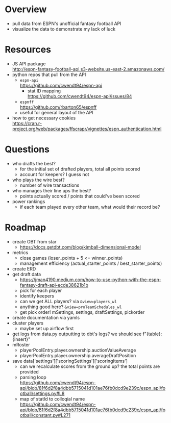 # Overview
* pull data from ESPN's unofficial fantasy football API
* visualize the data to demonstrate my lack of luck

# Resources
* JS API package<br>http://espn-fantasy-football-api.s3-website.us-east-2.amazonaws.com/
* python repos that pull from the API
    * `espn-api`<br>https://github.com/cwendt94/espn-api
        * stat ID mapping<br>https://github.com/cwendt94/espn-api/issues/84
    * `espnff`<br>https://github.com/rbarton65/espnff
    * useful for general layout of the API
* how to get necessary cookies<br>https://cran.r-project.org/web/packages/ffscrapr/vignettes/espn_authentication.html

# Questions
* who drafts the best?
    * for the initial set of drafted players, total all points scored
    * account for keepers? I guess not
* who plays the wire best?
    * number of wire transactions
* who manages their line ups the best?
    * points actually scored / points that could've been scored
* power rankings
    * if each team played every other team, what would their record be?

# Roadmap
* create OBT from star
    * https://docs.getdbt.com/blog/kimball-dimensional-model
* metrics
    * close games (loser_points + 5 <= winner_points)
    * management efficiency (actual_starter_points / best_starter_points)
* create ERD
* get draft data
    * https://jman4190.medium.com/how-to-use-python-with-the-espn-fantasy-draft-api-ecde38621b1b
    * pick for each player
    * identify keepers
    * can we get ALL players? via `&view=players_wl`
    * anything good here? `&view=proTeamSchedules_wl`
    * get pick order! mSettings, settings, draftSettings, pickorder
* create documentation via yamls
* cluster players
    * maybe set up airflow first
* get logs from data.py outputting to dbt's logs? we should see f"{table}: {insert}"
* mRoster
    * playerPoolEntry.player.ownership.auctionValueAverage
    * playerPoolEntry.player.ownership.averageDraftPosition
* save data['settings']['scoringSettings']['scoringItems']
    * can we recalculate scores from the ground up? the total points are provided
    * parsing loop<br>https://github.com/cwendt94/espn-api/blob/81f6d2f8a4dbb5715041d101ae76fb0dcd9e239c/espn_api/football/settings.py#L8
    * map of statId to colloqial name<br>https://github.com/cwendt94/espn-api/blob/81f6d2f8a4dbb5715041d101ae76fb0dcd9e239c/espn_api/football/constant.py#L271
